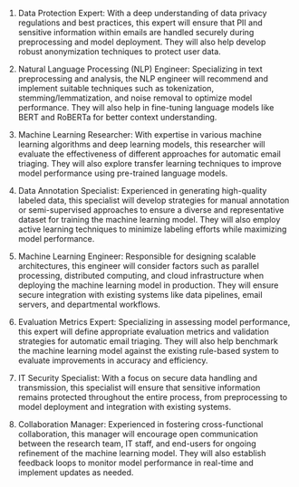  1. Data Protection Expert: With a deep understanding of data privacy regulations and best practices, this expert will ensure that PII and sensitive information within emails are handled securely during preprocessing and model deployment. They will also help develop robust anonymization techniques to protect user data.

2. Natural Language Processing (NLP) Engineer: Specializing in text preprocessing and analysis, the NLP engineer will recommend and implement suitable techniques such as tokenization, stemming/lemmatization, and noise removal to optimize model performance. They will also help in fine-tuning language models like BERT and RoBERTa for better context understanding.

3. Machine Learning Researcher: With expertise in various machine learning algorithms and deep learning models, this researcher will evaluate the effectiveness of different approaches for automatic email triaging. They will also explore transfer learning techniques to improve model performance using pre-trained language models.

4. Data Annotation Specialist: Experienced in generating high-quality labeled data, this specialist will develop strategies for manual annotation or semi-supervised approaches to ensure a diverse and representative dataset for training the machine learning model. They will also employ active learning techniques to minimize labeling efforts while maximizing model performance.

5. Machine Learning Engineer: Responsible for designing scalable architectures, this engineer will consider factors such as parallel processing, distributed computing, and cloud infrastructure when deploying the machine learning model in production. They will ensure secure integration with existing systems like data pipelines, email servers, and departmental workflows.

6. Evaluation Metrics Expert: Specializing in assessing model performance, this expert will define appropriate evaluation metrics and validation strategies for automatic email triaging. They will also help benchmark the machine learning model against the existing rule-based system to evaluate improvements in accuracy and efficiency.

7. IT Security Specialist: With a focus on secure data handling and transmission, this specialist will ensure that sensitive information remains protected throughout the entire process, from preprocessing to model deployment and integration with existing systems.

8. Collaboration Manager: Experienced in fostering cross-functional collaboration, this manager will encourage open communication between the research team, IT staff, and end-users for ongoing refinement of the machine learning model. They will also establish feedback loops to monitor model performance in real-time and implement updates as needed.